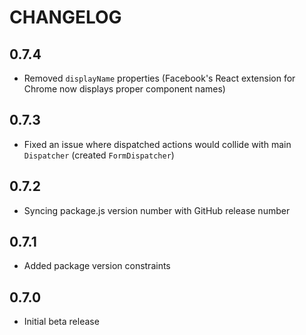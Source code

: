 # CHANGELOG

## 0.7.4
* Removed `displayName` properties (Facebook's React extension for Chrome now displays proper component names)

## 0.7.3
* Fixed an issue where dispatched actions would collide with main `Dispatcher` (created `FormDispatcher`)

## 0.7.2
* Syncing package.js version number with GitHub release number

## 0.7.1
* Added package version constraints

## 0.7.0
* Initial beta release

